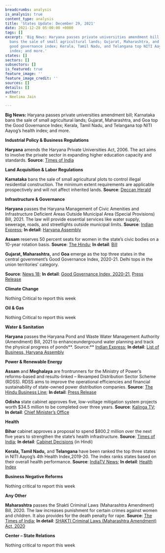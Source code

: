 ```yaml
---
breadcrumbs: analysis
is_analysis: true
content_type: analysis
title: 'States Update: December 29, 2021'
date: 2021-12-28 05:00:00 +0000
tags: []
excerpt: 'Big News: Haryana passes private universities amendment bill; Karnataka
  bans the sale of small agricultural lands; Gujarat, Maharashtra, and Goa top the
  good governance index; Kerala, Tamil Nadu, and Telangana top NITI Aayog’s health
  index; and more.'
states: []
sectors: []
subsectors: []
is_featured: true
feature_image: ''
feature_image_credit: ''
sources: []
details: []
author:
- Neelima Jain

---
```

**Big News:** Haryana passes private universities amendment bill; Karnataka bans the sale of small agricultural lands; Gujarat, Maharashtra, and Goa top the Good Governance Index; Kerala, Tamil Nadu, and Telangana top NITI Aayog’s health index; and more.

**Industrial Policy & Business Regulations**

**Haryana** amends the Haryana Private Universities Act, 2006. The act aims to involve the private sector in expanding higher education capacity and standards. **Source**: [Times of India](https://timesofindia.indiatimes.com/home/education/news/haryana-private-universities-bill-passed/articleshow/88433271.cms)

**Land Acquisition & Labor Regulations**

**Karnataka** bans the sale of small agricultural plots to control illegal residential construction. The minimum extent requirements are applicable prospectively and will not affect inherited lands. **Source**: [Deccan Herald](https://www.deccanherald.com/state/top-karnataka-stories/karnataka-caps-size-of-agricultural-lands-for-sale-1063848.html)

**Infrastructure & Governance**

**Haryana** passes the Haryana Management of Civic Amenities and Infrastructure Deficient Areas Outside Municipal Area (Special Provisions) Bill, 2021. The law will provide essential services like water supply, sewerage, roads, and streetlights outside municipal limits. **Source**: [Indian Express](https://indianexpress.com/article/cities/chandigarh/3-bills-passed-opp-questions-amendment-to-1-on-waste-water-management-7684446/); **In detail**: [Haryana Assembly](https://haryanaassembly.gov.in/wp-content/uploads/2021/12/LOB-22.12.2021.pdf)

**Assam** reserves 50 percent seats for women in the state’s civic bodies on a 10-year rotation basis. **Source**: [The Hindu](https://www.thehindu.com/news/national/other-states/assam-assembly-passes-bills-to-reserve-50-seats-for-women-in-municipalities/article38027569.ece); **In detail**: [Bill](https://assambidhansabha.org/assets/uploads/bills/en/The%20Assam%20Municipal(%20Third%20Amendment)%20Bill,2021_1.PDF)

**Gujarat, Maharashtra,** and **Goa** emerge as the top three states in the central government’s Good Governance Index, 2020-21. Delhi tops in the union territories’ category.

**Source**: [News 18](https://www.news18.com/news/india/gujarat-maharashtra-goa-top-centres-good-governance-index-up-shows-big-improvement-4592168.html); **In detail**: [Good Governance Index, 2020-21](https://darpg.gov.in/sites/default/files/GGI_Report_22.12.2021.pdf), [Press Release](https://pib.gov.in/PressReleasePage.aspx?PRID=1785140)

**Climate Change**

Nothing Critical to report this week

**Oil & Gas**

Nothing Critical to report this week

**Water & Sanitation**

**Haryana** passes the Haryana Pond and Waste Water Management Authority (Amendment) Bill, 2021 to enhanceunderground water planning and track the physical progress of ponds**. Source:** [Indian Express](https://indianexpress.com/article/cities/chandigarh/3-bills-passed-opp-questions-amendment-to-1-on-waste-water-management-7684446/); **In detail**: [List of Business, Haryana Assembly](https://haryanaassembly.gov.in/wp-content/uploads/2021/12/LOB-22.12.2021.pdf)

**Power & Renewable Energy**

**Assam** and **Meghalaya** are frontrunners for the Ministry of Power’s reforms-based and results-linked – Revamped Distribution Sector Scheme (RDSS). RDSS aims to improve the operational efficiencies and financial sustainability of state-owned power distribution companies. **Source**: [The Hindu Business Line](https://www.thehindubusinessline.com/news/national/assam-meghalaya-frontrunners-for-revamped-power-distribution-scheme/article38046887.ece); **In detail**: [Press Release](https://pib.gov.in/PressReleasePage.aspx?PRID=1785248)

**Odisha** state cabinet approves five, low-voltage mitigation system projects worth $34.5 million to be completed over three years. **Source**: [Kalinga TV](https://kalingatv.com/state/odisha-state-cabinet-approves-13-proposals-rural-low-voltage-issue-to-be-solved/); **In detail**: [Chief Minister’s Office](https://twitter.com/CMO_Odisha/status/1474405013183242244/)

**Health**

**Bihar** cabinet approves a proposal to spend $800.2 million over the next five years to strengthen the state’s health infrastructure. **Source**: [Times of India](https://timesofindia.indiatimes.com/city/patna/bihar-cabinet-oks-expenditure-of-rs-6000-crore-to-boost-health-infrastructure/articleshow/88423319.cms); **In detail**: [Cabinet Decisions](https://state.bihar.gov.in/csd/cache/3/26-Dec-21/SHOW_DOCS/CamScanner%2012-21-2021%2015.56.03.pdf) (in Hindi)

**Kerala, Tamil Nadu,** and **Telangana** have been ranked the top three states in NITI Aayog’s 4th Health Index,2019-20. The index ranks states based on their overall health performance. **Source**: [IndiaTV News](https://www.indiatvnews.com/news/india/kerala-top-state-in-health-performance-uttar-pradesh-worst-niti-aayog-4th-health-index-751383); **In detail**: [Health Index](http://social.niti.gov.in/hlt-ranking)

**Business Negative Reforms**

Nothing critical to report this week

**Any Other**

**Maharashtra** passes the Shakti Criminal Laws (Maharashtra Amendment) Bill, 2020. The law increases punishment for certain crimes against women and children. It also provides for the death penalty for rape. **Source**: [The Times of India](https://timesofindia.indiatimes.com/city/mumbai/maharashtra-assembly-unanimously-oks-shakti-bill-seeking-death-for-rape/articleshow/88463298.cms); **In detail**: [SHAKTI Criminal Laws (Maharashtra Amendment) Act, 2020](https://prsindia.org/files/bills_acts/bills_states/maharashtra/2020/Mah.%20L.A.%20Bill%20no.%2051%20of%202020%20English%20Shakti%20Criminal%20Laws%20(Maharashtra%20Amendment)%20Bill,%202020.pdf)

**Center – State Relations**

Nothing critical to report this week